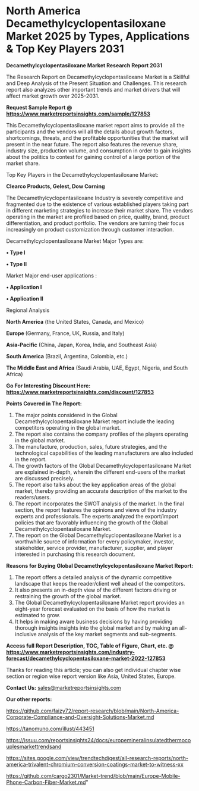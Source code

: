 # North America Decamethylcyclopentasiloxane Market 2025 by Types, Applications & Top Key Players 2031

<strong>Decamethylcyclopentasiloxane Market Research Report 2031</strong>

The Research Report on Decamethylcyclopentasiloxane Market is a Skillful and Deep Analysis of the Present Situation and Challenges. This research report also analyzes other important trends and market drivers that will affect market growth over 2025-2031.

<strong>Request Sample Report @ <a href=https://www.marketreportsinsights.com/sample/127853>https://www.marketreportsinsights.com/sample/127853</a></strong>

This Decamethylcyclopentasiloxane market report aims to provide all the participants and the vendors will all the details about growth factors, shortcomings, threats, and the profitable opportunities that the market will present in the near future. The report also features the revenue share, industry size, production volume, and consumption in order to gain insights about the politics to contest for gaining control of a large portion of the market share.

Top Key Players in the Decamethylcyclopentasiloxane Market:

<strong>Clearco Products, Gelest, Dow Corning</strong>

The Decamethylcyclopentasiloxane Industry is severely competitive and fragmented due to the existence of various established players taking part in different marketing strategies to increase their market share. The vendors operating in the market are profiled based on price, quality, brand, product differentiation, and product portfolio. The vendors are turning their focus increasingly on product customization through customer interaction.

Decamethylcyclopentasiloxane Market Major Types are:

<strong>• Type I

• Type II</strong>

Market Major end-user applications :

<strong>• Application I

• Application II</strong>

Regional Analysis

</u><strong><b>North America</b></strong> (the United States, Canada, and Mexico)

<strong><b>Europe </b></strong>(Germany, France, UK, Russia, and Italy)

<strong><b>Asia-Pacific</b></strong> (China, Japan, Korea, India, and Southeast Asia)

<strong><b>South America</b></strong> (Brazil, Argentina, Colombia, etc.)

<strong><b>The Middle East and Africa</b></strong> (Saudi Arabia, UAE, Egypt, Nigeria, and South Africa)

<strong>Go For Interesting Discount Here: <a href=https://www.marketreportsinsights.com/discount/127853>https://www.marketreportsinsights.com/discount/127853</a></strong>

<strong>Points Covered in The Report:</strong>
<ol>
  <li>The major points considered in the Global Decamethylcyclopentasiloxane Market report include the leading competitors operating in the global market.</li>
  <li>The report also contains the company profiles of the players operating in the global market.</li>
  <li>The manufacture, production, sales, future strategies, and the technological capabilities of the leading manufacturers are also included in the report.</li>
  <li>The growth factors of the Global Decamethylcyclopentasiloxane Market are explained in-depth, wherein the different end-users of the market are discussed precisely.</li>
  <li>The report also talks about the key application areas of the global market, thereby providing an accurate description of the market to the readers/users.</li>
  <li>The report incorporates the SWOT analysis of the market. In the final section, the report features the opinions and views of the industry experts and professionals. The experts analyzed the export/import policies that are favorably influencing the growth of the Global Decamethylcyclopentasiloxane Market.</li>
  <li>The report on the Global Decamethylcyclopentasiloxane Market is a worthwhile source of information for every policymaker, investor, stakeholder, service provider, manufacturer, supplier, and player interested in purchasing this research document.</li>
</ol>
<strong>Reasons for Buying Global Decamethylcyclopentasiloxane Market Report:</strong>

<ol>
  <li>The report offers a detailed analysis of the dynamic competitive landscape that keeps the reader/client well ahead of the competitors.</li>
  <li>It also presents an in-depth view of the different factors driving or restraining the growth of the global market.</li>
  <li>The Global Decamethylcyclopentasiloxane Market report provides an eight-year forecast evaluated on the basis of how the market is estimated to grow.</li>
  <li>It helps in making aware business decisions by having providing thorough insights insights into the global market and by making an all-inclusive analysis of the key market segments and sub-segments.</li>
</ol>
<strong>Access full Report Description, TOC, Table of Figure, Chart, etc. @ <a href=https://www.marketreportsinsights.com/industry-forecast/decamethylcyclopentasiloxane-market-2022-127853>https://www.marketreportsinsights.com/industry-forecast/decamethylcyclopentasiloxane-market-2022-127853</a></strong>


Thanks for reading this article; you can also get individual chapter wise section or region wise report version like Asia, United States, Europe.

<strong>Contact Us:</strong>
sales@marketreportsinsights.com

<strong>Our other reports:</strong>

<a href=https://github.com/faizy72/report-research/blob/main/North-America-Corporate-Compliance-and-Oversight-Solutions-Market.md>https://github.com/faizy72/report-research/blob/main/North-America-Corporate-Compliance-and-Oversight-Solutions-Market.md</a>

<a href=https://tanomuno.com/illust/443451>https://tanomuno.com/illust/443451</a>

<a href=https://issuu.com/reportsinsights24/docs/europemineralinsulatedthermocouplesmarkettrendsand>https://issuu.com/reportsinsights24/docs/europemineralinsulatedthermocouplesmarkettrendsand</a>

<a href=https://sites.google.com/view/trendtechdigest/all-research-reports/north-america-trivalent-chromium-conversion-coatings-market-to-witness-xx>https://sites.google.com/view/trendtechdigest/all-research-reports/north-america-trivalent-chromium-conversion-coatings-market-to-witness-xx</a>

<a href=https://github.com/cargo2301/Market-trend/blob/main/Europe-Mobile-Phone-Carbon-Fiber-Market.md>https://github.com/cargo2301/Market-trend/blob/main/Europe-Mobile-Phone-Carbon-Fiber-Market.md</a>"
